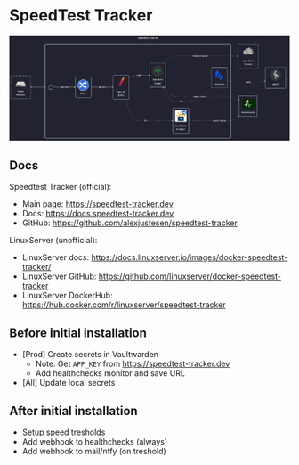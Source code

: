 # SpeedTest Tracker

![diagram](../../docs/diagrams/out/apps/speedtest-tracker.png)

## Docs

Speedtest Tracker (official):

- Main page: <https://speedtest-tracker.dev>
- Docs: <https://docs.speedtest-tracker.dev>
- GitHub: <https://github.com/alexjustesen/speedtest-tracker>

LinuxServer (unofficial):

- LinuxServer docs: <https://docs.linuxserver.io/images/docker-speedtest-tracker/>
- LinuxServer GitHub: <https://github.com/linuxserver/docker-speedtest-tracker>
- LinuxServer DockerHub: <https://hub.docker.com/r/linuxserver/speedtest-tracker>

## Before initial installation

- \[Prod\] Create secrets in Vaultwarden
    - Note: Get `APP_KEY` from <https://speedtest-tracker.dev>
    - Add healthchecks monitor and save URL
- \[All\] Update local secrets

## After initial installation

- Setup speed tresholds
- Add webhook to healthchecks (always)
- Add webhook to mail/ntfy (on treshold)
